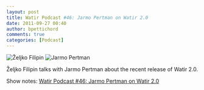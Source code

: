 ```yaml
---
layout: post
title: Watir Podcast #46: Jarmo Pertman on Watir 2.0
date: 2011-09-27 00:40
author: bpettichord
comments: true
categories: [Podcast]
---
```

<img src="http://watirpodcast.zeljkofilipin.com/wp-content/uploads/zeljko_pencil.jpg" alt="Željko Filipin" title="Željko Filipin" /> <img src="http://watirpodcast.zeljkofilipin.com/wp-content/uploads/jarmo.jpg" alt="Jarmo Pertman" title="Jarmo Pertman" />

Željko Filipin talks with Jarmo Pertman about the recent release of Watir 2.0.

Show notes: <a href="http://watirpodcast.zeljkofilipin.com/46-jarmo-pertman-on-watir-2-0/">Watir Podcast #46: Jarmo Pertman on Watir 2.0</a>
